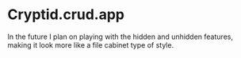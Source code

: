 # Cryptid.crud.app
In the future I plan on playing with the hidden and unhidden features, making it look more like a file cabinet type of style.
